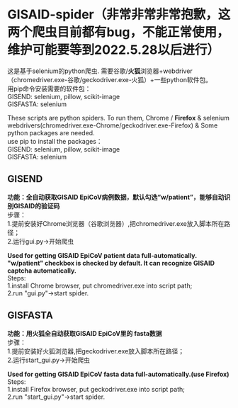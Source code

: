 # GISAID-spider（非常非常非常抱歉，这两个爬虫目前都有bug，不能正常使用，维护可能要等到2022.5.28以后进行）
这是基于selenium的python爬虫.
需要谷歌/**火狐**浏览器+webdriver（chromedriver.exe-谷歌/geckodriver.exe-火狐）+一些python软件包。  
用pip命令安装需要的软件包：  
GISEND: selenium, pillow, scikit-image  
GISFASTA: selenium  

These scripts are python spiders. 
To run them, Chrome / **Firefox** & selenium webdrivers(chromedriver.exe-Chrome/geckodriver.exe-Firefox) & Some python packages are needed.  
use pip to install the packages：  
GISEND: selenium, pillow, scikit-image  
GISFASTA: selenium  

## GISEND  
**功能：全自动获取GISAID EpiCoV病例数据，默认勾选“w/patient”，能够自动识别GISAID的验证码**  
步骤：  
1.提前安装好Chrome浏览器（谷歌浏览器）,把chromedriver.exe放入脚本所在路径；  
2.运行gui.py->开始爬虫  
  
**Used for getting GISAID EpiCoV patient data full-automatically. "w/patient" checkbox is checked by default. It can recognize GISAID captcha automatically.**  
Steps:   
1.install Chrome browser, put chromedriver.exe into script path;   
2.run "gui.py"->start spider.  

## GISFASTA  
**功能：用火狐全自动获取GISAID EpiCoV里的 fasta数据**  
步骤：  
1.提前安装好火狐浏览器,把geckodriver.exe放入脚本所在路径；  
2.运行start_gui.py->开始爬虫
  
**Used for getting GISAID EpiCoV fasta data full-automatically.(use Firefox)**  
Steps:   
1.install Firefox browser, put geckodriver.exe into script path;  
2.run "start_gui.py"->start spider.  
